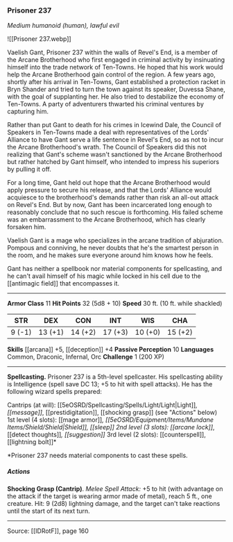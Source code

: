 ### Prisoner 237
_Medium humanoid (human), lawful evil_

![[Prisoner 237.webp]]

Vaelish Gant, Prisoner 237 within the walls of Revel's End, is a member of the Arcane Brotherhood who first engaged in criminal activity by insinuating himself into the trade network of Ten-Towns. He hoped that his work would help the Arcane Brotherhood gain control of the region. A few years ago, shortly after his arrival in Ten-Towns, Gant established a protection racket in Bryn Shander and tried to turn the town against its speaker, Duvessa Shane, with the goal of supplanting her. He also tried to destabilize the economy of Ten-Towns. A party of adventurers thwarted his criminal ventures by capturing him.

Rather than put Gant to death for his crimes in Icewind Dale, the Council of Speakers in Ten-Towns made a deal with representatives of the Lords' Alliance to have Gant serve a life sentence in Revel's End, so as not to incur the Arcane Brotherhood's wrath. The Council of Speakers did this not realizing that Gant's scheme wasn't sanctioned by the Arcane Brotherhood but rather hatched by Gant himself, who intended to impress his superiors by pulling it off.

For a long time, Gant held out hope that the Arcane Brotherhood would apply pressure to secure his release, and that the Lords' Alliance would acquiesce to the brotherhood's demands rather than risk an all-out attack on Revel's End. But by now, Gant has been incarcerated long enough to reasonably conclude that no such rescue is forthcoming. His failed scheme was an embarrassment to the Arcane Brotherhood, which has clearly forsaken him.

Vaelish Gant is a mage who specializes in the arcane tradition of abjuration. Pompous and conniving, he never doubts that he's the smartest person in the room, and he makes sure everyone around him knows how he feels.

Gant has neither a spellbook nor material components for spellcasting, and he can't avail himself of his magic while locked in his cell due to the [[antimagic field]] that encompasses it.




---

**Armor Class** 11
**Hit Points** 32 (5d8 + 10)
**Speed** 30 ft. (10 ft. while shackled)

| STR     | DEX     | CON     | INT     | WIS     | CHA     |
|---------|---------|---------|---------|---------|---------|
| 9 (-1) | 13 (+1) | 14 (+2) | 17 (+3) | 10 (+0) | 15 (+2) |

**Skills** [[arcana]] +5, [[deception]] +4
**Passive Perception** 10
**Languages** Common, Draconic, Infernal, Orc
**Challenge** 1 (200 XP)

---

**Spellcasting.** Prisoner 237 is a 5th-level spellcaster. His spellcasting ability is Intelligence (spell save DC 13; +5 to hit with spell attacks). He has the following wizard spells prepared:

Cantrips (at will): [[5eOSRD/Spellcasting/Spells/Light/Light|Light]]*, [[message]]*, [[prestidigitation]], [[shocking grasp]] (see "Actions" below)
1st level (4 slots): [[mage armor]]*, [[5eOSRD/Equipment/Items/Mundane Items/Shield/Shield|Shield]], [[sleep]]
2nd level (3 slots): [[arcane lock]]*, [[detect thoughts]]*, [[suggestion]]*
3rd level (2 slots): [[counterspell]], [[lightning bolt]]*

*Prisoner 237 needs material components to cast these spells.

##### Actions
**Shocking Grasp (Cantrip)**. _Melee Spell Attack:_ +5 to hit (with advantage on the attack if the target is wearing armor made of metal), reach 5 ft., one creature. Hit: 9 (2d8) lightning damage, and the target can't take reactions until the start of its next turn.


---

Source: [[IDRotF]], page 160
